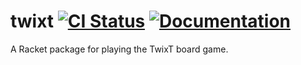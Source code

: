 # twixt [![CI Status][ci-status-badge]][ci-status] [![Documentation][docs-badge]][docs]

A Racket package for playing the TwixT board game.

[ci-status]: https://github.com/jackfirth/twixt/actions
[ci-status-badge]: https://github.com/jackfirth/twixt/workflows/CI/badge.svg
[docs]: https://docs.racket-lang.org/twixt/index.html
[docs-badge]: https://img.shields.io/badge/docs-published-blue.svg

